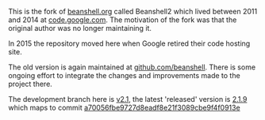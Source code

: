 This is the fork of [beanshell.org](http://www.beanshell.org/) called Beanshell2 which lived between 2011 and
2014 at [code.google.com](https://code.google.com/p/beanshell2). The motivation of the fork was that the
original author was no longer maintaining it.

In 2015 the repository moved here when Google retired their code hosting site. 

The old version is again maintained at [github.com/beanshell](https://github.com/beanshell). There is some
ongoing effort to integrate the changes and improvements made to the project there. 

The development branch here is [v2.1](https://github.com/pejobo/beanshell2/tree/v2.1), the latest 'released'
version is 
[2.1.9](https://github.com/pejobo/beanshell2/raw/5b925f056c7a4b192fcd7389c9362d4f43403f70/downloads/bsh-2.1.9.jar)
which maps to commit
[a70056fbe9727d8eadf8e21f3089cbe9f4f0913e](https://github.com/pejobo/beanshell2/commit/a70056fbe9727d8eadf8e21f3089cbe9f4f0913e)


